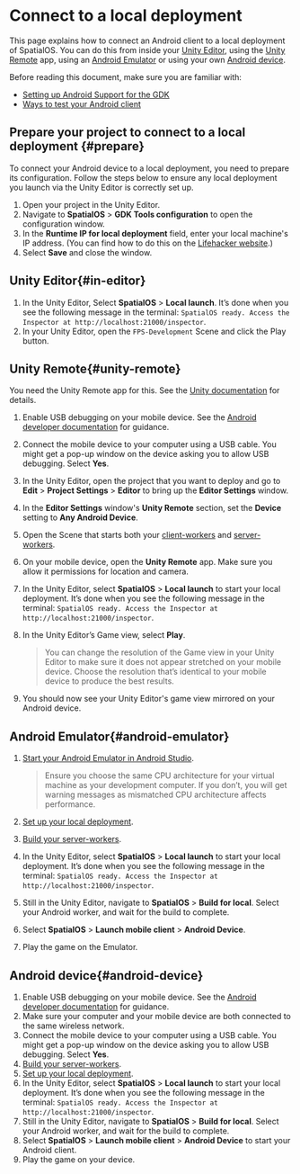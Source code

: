 # Connect to a local deployment

This page explains how to connect an Android client to a local deployment of SpatialOS. You can do this from inside your [Unity Editor](#in-editor), using the [Unity Remote](#unity-remote) app, using an [Android Emulator](#android-emulator) or using your own [Android device](#android-device).

Before reading this document, make sure you are familiar with:

* [Setting up Android Support for the GDK]({{urlRoot}}/content/mobile/android/setup)
* [Ways to test your Android client]({{urlRoot}}/content/mobile/android/ways-to-test)

## Prepare your project to connect to a local deployment {#prepare}

To connect your Android device to a local deployment, you need to prepare its configuration. Follow the steps below to ensure any local deployment you launch via the Unity Editor is correctly set up.

1. Open your project in the Unity Editor.
1. Navigate to **SpatialOS** > **GDK Tools configuration** to open the configuration window.
1. In the **Runtime IP for local deployment** field, enter your local machine's IP address. (You can find how to do this on the [Lifehacker website](https://lifehacker.com/5833108/how-to-find-your-local-and-external-ip-address).)
1. Select **Save** and close the window.

## Unity Editor{#in-editor}
1. In the Unity Editor, Select **SpatialOS** > **Local launch**. It’s done when you see the following message in the terminal: `SpatialOS ready. Access the Inspector at http://localhost:21000/inspector`.
1. In your Unity Editor, open the `FPS-Development` Scene and click the Play button.<br/>

## Unity Remote{#unity-remote}

You need the Unity Remote app for this. See the [Unity documentation](https://docs.unity3d.com/Manual/UnityRemote5.html) for details.

1. Enable USB debugging on your mobile device. See the [Android developer documentation](https://developer.android.com/studio/debug/dev-options#enable) for guidance.
1. Connect the mobile device to your computer using a USB cable. You might get a pop-up window on the device asking you to allow USB debugging. Select **Yes**.
1. In the Unity Editor, open the project that you want to deploy and go to **Edit** > **Project Settings** > **Editor** to bring up the **Editor Settings** window.
1. In the **Editor Settings** window's **Unity Remote** section, set the **Device** setting to **Any Android Device**.
1. Open the Scene that starts both your [client-workers]({{urlRoot}}/content/glossary#client-worker) and [server-workers]({{urlRoot}}/content/glossary#server-worker).
1. On your mobile device, open the **Unity Remote** app. Make sure you allow it permissions for location and camera.
1. In the Unity Editor, select **SpatialOS** > **Local launch** to start your local deployment. It’s done when you see the following message in the terminal: `SpatialOS ready. Access the Inspector at http://localhost:21000/inspector`.
1. In the Unity Editor’s Game view, select **Play**.

    > You can change the resolution of the Game view in your Unity Editor to make sure it does not appear stretched on your mobile device. Choose the resolution that’s identical to your mobile device to produce the best results.

1. You should now see your Unity Editor's game view mirrored on your Android device.

## Android Emulator{#android-emulator}

1. [Start your Android Emulator in Android Studio](https://developer.android.com/studio/run/managing-avds).

    > Ensure you choose the same CPU architecture for your virtual machine as your development computer. If you don’t, you will get warning messages as mismatched CPU architecture affects performance.
1. [Set up your local deployment](#prepare).
1. [Build your server-workers]({{urlRoot}}/content/build).
1. In the Unity Editor, select **SpatialOS** > **Local launch** to start your local deployment. It’s done when you see the following message in the terminal: `SpatialOS ready. Access the Inspector at http://localhost:21000/inspector`.
1. Still in the Unity Editor, navigate to **SpatialOS** > **Build for local**. Select your Android worker, and wait for the build to complete.
1. Select **SpatialOS** > **Launch mobile client** > **Android Device**.
1. Play the game on the Emulator.

## Android device{#android-device}

1. Enable USB debugging on your mobile device. See the [Android developer documentation](https://developer.android.com/studio/debug/dev-options#enable) for guidance.
1. Make sure your computer and your mobile device are both connected to the same wireless network.
1. Connect the mobile device to your computer using a USB cable. You might get a pop-up window on the device asking you to allow USB debugging. Select **Yes**.
1. [Build your server-workers]({{urlRoot}}/content/build).
1. [Set up your local deployment](#prepare).
1. In the Unity Editor, select **SpatialOS** > **Local launch** to start your local deployment. It’s done when you see the following message in the terminal: `SpatialOS ready. Access the Inspector at http://localhost:21000/inspector`.
1. Still in the Unity Editor, navigate to **SpatialOS** > **Build for local**. Select your Android worker, and wait for the build to complete.
1. Select **SpatialOS** > **Launch mobile client** > **Android Device** to start your Android client.
1. Play the game on your device.
